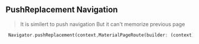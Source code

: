 ## PushReplacement Navigation


> It is similert to push navigation But it can't memorize previous page
```dart
 Navigator.pushReplacement(context,MaterialPageRoute(builder: (context) =>FristScreen()))
```
